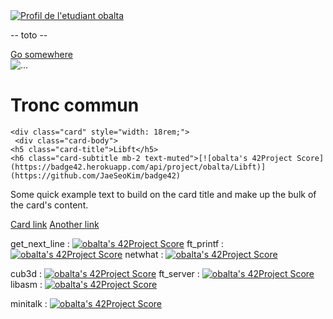 <html lang="en">
  <head>
    <meta charset="utf-8">
    <meta name="viewport" content="width=device-width, initial-scale=1">
    <link href="https://cdn.jsdelivr.net/npm/bootstrap@5.1.0/dist/css/bootstrap.min.css" rel="stylesheet" integrity="sha384-KyZXEAg3QhqLMpG8r+8fhAXLRk2vvoC2f3B09zVXn8CA5QIVfZOJ3BCsw2P0p/We" crossorigin="anonymous"></link>

  </head>
  <div class="card">
  <a href="https://profile.intra.42.fr/users/obalta"> <img src="https://badge42.herokuapp.com/api/stats/obalta" class="card-img-top" alt="Profil de l'etudiant obalta"></a>

  <div class="card-body">
    <p class="card-text">-- toto --</p>
    <a href="https://profile.intra.42.fr/users/obalta" class="btn btn-primary">Go somewhere</a>
  </div>
</div>

<div class="card" aria-hidden="true">
  <img src="..." class="card-img-top" alt="...">
  <div class="card-body">
    <h5 class="card-title placeholder-glow">
      <span class="placeholder col-6"></span>
    </h5>
    <p class="card-text placeholder-glow">
      <span class="placeholder col-7"></span>
      <span class="placeholder col-4"></span>
      <span class="placeholder col-4"></span>
      <span class="placeholder col-6"></span>
      <span class="placeholder col-8"></span>
    </p>
    <a href="#" tabindex="-1" class="btn btn-primary disabled placeholder col-6"></a>
  </div>
</div><body>
      <h1>Tronc commun</h1>

  
  
  
  
  
  
  
  
  
  
  
  
  
  
  
  
  
  
  
  
  
  
  
  
    <div class="card" style="width: 18rem;">
     <div class="card-body">
    <h5 class="card-title">Libft</h5>
    <h6 class="card-subtitle mb-2 text-muted">[![obalta's 42Project Score](https://badge42.herokuapp.com/api/project/obalta/Libft)](https://github.com/JaeSeoKim/badge42)
</h6>
    <p class="card-text">Some quick example text to build on the card title and make up the bulk of the card's content.</p>
    <a href="#" class="card-link">Card link</a>
    <a href="#" class="card-link">Another link</a>
  </div>
</div>
  </body>
</html>







get_next_line : [![obalta's 42Project Score](https://badge42.herokuapp.com/api/project/obalta/get_next_line)](https://github.com/JaeSeoKim/badge42)
ft_printf : [![obalta's 42Project Score](https://badge42.herokuapp.com/api/project/obalta/ft_printf)](https://github.com/JaeSeoKim/badge42)
netwhat : [![obalta's 42Project Score](https://badge42.herokuapp.com/api/project/obalta/netwhat)](https://github.com/JaeSeoKim/badge42)

cub3d : [![obalta's 42Project Score](https://badge42.herokuapp.com/api/project/obalta/cub3d)](https://github.com/JaeSeoKim/badge42)
ft_server : [![obalta's 42Project Score](https://badge42.herokuapp.com/api/project/obalta/ft_server)](https://github.com/JaeSeoKim/badge42)
libasm : [![obalta's 42Project Score](https://badge42.herokuapp.com/api/project/obalta/libasm)](https://github.com/JaeSeoKim/badge42)

minitalk : [![obalta's 42Project Score](https://badge42.herokuapp.com/api/project/obalta/minitalk)](https://github.com/JaeSeoKim/badge42)



<!--
**minikross/minikross** is a ✨ _special_ ✨ repository because its `README.md` (this file) appears on your GitHub profile.

Here are some ideas to get you started:

- 🔭 I’m currently working on ...
- 🌱 I’m currently learning ...
- 👯 I’m looking to collaborate on ...
- 🤔 I’m looking for help with ...
- 💬 Ask me about ...
- 📫 How to reach me: ...
- 😄 Pronouns: ...
- ⚡ Fun fact: ...
-->
